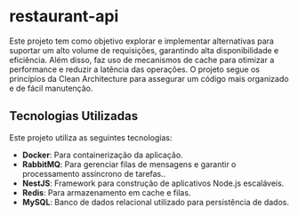 # restaurant-api

Este projeto tem como objetivo explorar e implementar alternativas para suportar um alto volume de requisições, garantindo alta disponibilidade e eficiência. Além disso, faz uso de mecanismos de cache para otimizar a performance e reduzir a latência das operações. O projeto segue os princípios da Clean Architecture para assegurar um código mais organizado e de fácil manutenção.

## Tecnologias Utilizadas

Este projeto utiliza as seguintes tecnologias:

- **Docker**: Para containerização da aplicação.
- **RabbitMQ**: Para gerenciar filas de mensagens e garantir o processamento assíncrono de tarefas..
- **NestJS**: Framework para construção de aplicativos Node.js escaláveis.
- **Redis**: Para armazenamento em cache e filas.
- **MySQL**: Banco de dados relacional utilizado para persistência de dados.
